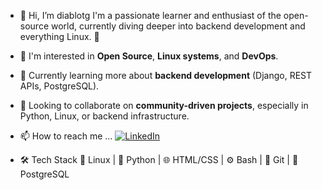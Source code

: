 - 👋 Hi, I’m diablotg
I'm a passionate learner and enthusiast of the open-source world, currently diving deeper into backend development and everything Linux. 🚀

- 👀 I'm interested in **Open Source**, **Linux systems**, and **DevOps**.
- 🌱 Currently learning more about **backend development** (Django, REST APIs, PostgreSQL).
- 🧠 Looking to collaborate on **community-driven projects**, especially in Python, Linux, or backend infrastructure.

- 📫 How to reach me ...
  [![LinkedIn](https://img.shields.io/badge/LinkedIn-Visit-blue?style=flat&logo=linkedin)](https://www.linkedin.com/in/ed-torres-g)
- 🛠️ Tech Stack
🐧 Linux | 🐍 Python | 🌐 HTML/CSS | ⚙️ Bash | 🔄 Git | 🐘 PostgreSQL

  
